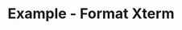 ---
date:  ""
draft: false
title: "Example - Format Xterm"
thumb:
    image: "cover.jpg"
    anima: ""
    video: ""
layout: ""
weight: 5
lister: 2
format:
    media: "xterm"
    model: ""
    datum:
        files: "example.cast"
        audio: ""
require:
    - prop: "linux"
      name: "linux"
      icon: ""
      desc: "Suspendisse condimentum ipsum vel mi luctus, nec ornare est porttitor."
metadata:
    index: false
    thumb: "cover.jpg"
    group: []
    author: ["Al Muhdil Karim"]
description: "Lorem ipsum dolor sit amet, consectetur adipiscing elit. Etiam aliquam libero et magna suscipit vestibulum. Suspendisse condimentum ipsum vel mi luctus, nec ornare est porttitor."
---